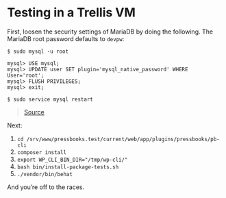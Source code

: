 # Testing in a Trellis VM

First, loosen the security settings of MariaDB by doing the following. The MariaDB root password defaults to `devpw`:

    $ sudo mysql -u root

    mysql> USE mysql;
    mysql> UPDATE user SET plugin='mysql_native_password' WHERE User='root';
    mysql> FLUSH PRIVILEGES;
    mysql> exit;

    $ sudo service mysql restart
    
> [Source](https://stackoverflow.com/questions/39281594/error-1698-28000-access-denied-for-user-rootlocalhost)

Next:    

1. `cd /srv/www/pressbooks.test/current/web/app/plugins/pressbooks/pb-cli`
2. `composer install`
3. `export WP_CLI_BIN_DIR="/tmp/wp-cli/"`
4. `bash bin/install-package-tests.sh`
5. `./vendor/bin/behat`

And you’re off to the races.
